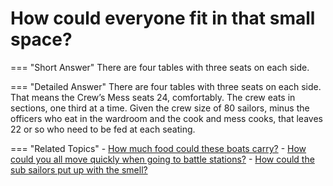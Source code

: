 # How could everyone fit in that small space?


=== "Short Answer"
    There are four tables with three seats on each side.

=== "Detailed Answer"
    There are four tables with three seats on each side.  That means the Crew’s Mess seats 24, comfortably.  The crew eats in sections, one third at a time.  Given the crew size of 80 sailors, minus the officers who eat in the wardroom and the cook and mess cooks, that leaves 22 or so who need to be fed at each seating.

=== "Related Topics"
    - [How much food could these boats carry?](./how-much-food-could-these-boats-carry.md)
    - [How could you all move quickly when going to battle stations?](./how-could-you-all-move-quickly-when-going-to-battle-stations.md)
    - [How could the sub sailors put up with the smell?](./how-could-the-sub-sailors-put-up-with-the-smell.md)
